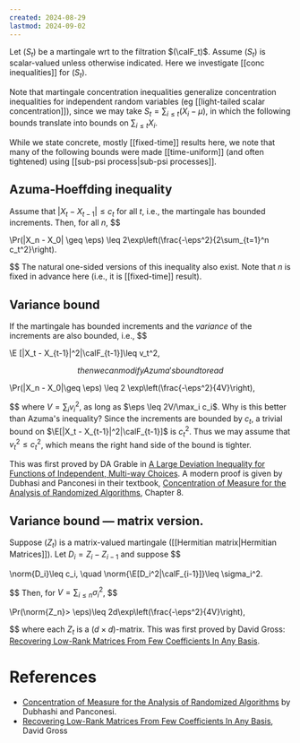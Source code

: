 ```yaml
---
created: 2024-08-29
lastmod: 2024-09-02
---
```


Let $(S_t)$ be a martingale wrt to the filtration $(\calF_t)$. Assume $(S_t)$ is scalar-valued unless otherwise indicated. Here we investigate [[conc inequalities]] for $(S_t)$. 

Note that martingale concentration inequalities generalize concentration inequalities for independent random variables (eg [[light-tailed scalar concentration]]), since we may take $S_t = \sum_{i\leq t} (X_i - \mu)$, in which the following bounds translate into bounds on $\sum_{i\leq t}X_i$. 

While we state concrete, mostly [[fixed-time]] results here, we note that many of the following bounds were made [[time-uniform]] (and often tightened) using [[sub-psi process|sub-psi processes]].  


## Azuma-Hoeffding inequality 

Assume that $|X_t - X_{t-1}|\leq c_t$ for all $t$, i.e., the martingale has bounded increments. Then, for all $n$, 
$$

\Pr(|X_n - X_0| \geq \eps) \leq 2\exp\left(\frac{-\eps^2}{2\sum_{t=1}^n c_t^2}\right).

$$
The natural one-sided versions of this inequality also exist. Note that $n$ is fixed in advance here (i.e., it is [[fixed-time]] result). 

## Variance bound 

If the martingale has bounded increments and the _variance_ of the increments are also bounded, i.e., 
$$

\E [|X_t - X_{t-1}|^2|\calF_{t-1}]\leq v_t^2,

$$
then we can modify Azuma's bound to read 
$$

\Pr(|X_n - X_0|\geq \eps) \leq 2 \exp\left(\frac{-\eps^2}{4V}\right),

$$
where $V = \sum_i v_i^2$, as long as $\eps \leq 2V/\max_i c_i$.  Why is this better than Azuma's inequality? Since the increments are bounded by $c_t$, a trivial bound on $\E[|X_t - X_{t-1}|^2|\calF_{t-1}]$ is $c_t^2$. Thus we may assume that $v_t^2\leq c_t^2$, which means the right hand side of the bound is tighter. 

This was first proved by DA Grable in [A Large Deviation Inequality for Functions of Independent, Multi-way Choices](https://citeseerx.ist.psu.edu/document?repid=rep1&type=pdf&doi=3b7858b4475d8027cf49c8afbaac34b4229731fb). A modern proof is given by Dubhasi and Panconesi in their textbook, [Concentration of Measure for the Analysis of Randomized Algorithms](http://wwwusers.di.uniroma1.it/~ale/Corsi/AlgoPro/monograph.pdf), Chapter 8. 

## Variance bound —  matrix version. 

Suppose $(Z_t)$ is a matrix-valued martingale ([[Hermitian matrix|Hermitian Matrices]]). Let $D_i = Z_i - Z_{i-1}$ and suppose 
$$

\norm{D_i}\leq c_i, \quad \norm{\E[D_i^2|\calF_{i-1}]}\leq \sigma_i^2.

$$
Then, for $V = \sum_{i\leq n} \sigma_i^2$, 
$$

\Pr(\norm{Z_n}> \eps)\leq 2d\exp\left(\frac{-\eps^2}{4V}\right),

$$
where each $Z_t$ is a $(d\times d)$-matrix. This was first proved by David Gross: [Recovering Low-Rank Matrices From Few Coefficients In Any Basis](https://www.math.ucdavis.edu/~strohmer/courses/270/lowrank_Gross.pdf). 


# References
- [Concentration of Measure for the Analysis of Randomized Algorithms](http://wwwusers.di.uniroma1.it/~ale/Corsi/AlgoPro/monograph.pdf) by Dubhashi and Panconesi. 
- [Recovering Low-Rank Matrices From Few Coefficients In Any Basis](https://www.math.ucdavis.edu/~strohmer/courses/270/lowrank_Gross.pdf), David Gross 

